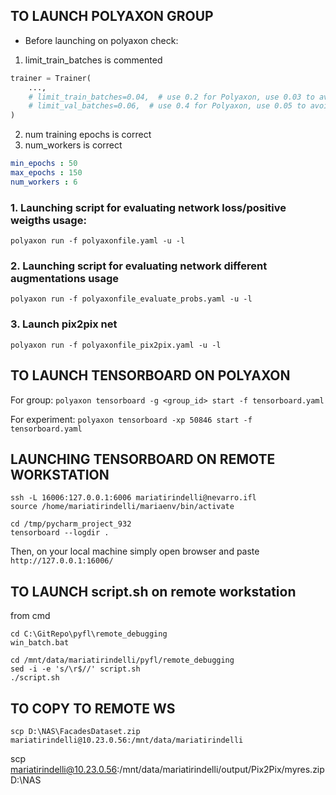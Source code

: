 ##  TO LAUNCH POLYAXON GROUP
- Before launching on polyaxon check:
1. limit_train_batches is commented
```python
trainer = Trainer(
    ...,
    # limit_train_batches=0.04,  # use 0.2 for Polyaxon, use 0.03 to avoid memory error on Anna's computer
    # limit_val_batches=0.06,  # use 0.4 for Polyaxon, use 0.05 to avoid memory error on Anna's computer
)
```

2. num training epochs is correct
3. num_workers is correct

```yaml
min_epochs : 50
max_epochs : 150
num_workers : 6
```

### 1. Launching script for evaluating network loss/positive weigths usage:
```polyaxon run -f polyaxonfile.yaml -u -l```

### 2. Launching script for evaluating network different augmentations usage
```polyaxon run -f polyaxonfile_evaluate_probs.yaml -u -l```

### 3. Launch pix2pix net
```polyaxon run -f polyaxonfile_pix2pix.yaml -u -l```



## TO LAUNCH TENSORBOARD ON POLYAXON ############

For group: 
```polyaxon tensorboard -g <group_id> start -f tensorboard.yaml```

For experiment:
```polyaxon tensorboard -xp 50846 start -f tensorboard.yaml```


## LAUNCHING TENSORBOARD ON REMOTE WORKSTATION ##########
```
ssh -L 16006:127.0.0.1:6006 mariatirindelli@nevarro.ifl
source /home/mariatirindelli/mariaenv/bin/activate

cd /tmp/pycharm_project_932
tensorboard --logdir .
```

Then, on your local machine simply open browser and paste
```http://127.0.0.1:16006/```


## TO LAUNCH script.sh on remote workstation ############

from cmd
```
cd C:\GitRepo\pyfl\remote_debugging
win_batch.bat

cd /mnt/data/mariatirindelli/pyfl/remote_debugging
sed -i -e 's/\r$//' script.sh
./script.sh 
```


## TO COPY TO REMOTE WS
```
scp D:\NAS\FacadesDataset.zip mariatirindelli@10.23.0.56:/mnt/data/mariatirindelli
```

scp mariatirindelli@10.23.0.56:/mnt/data/mariatirindelli/output/Pix2Pix/myres.zip D:\NAS